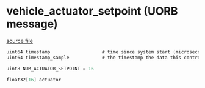 # vehicle_actuator_setpoint (UORB message)
        


[source file](https://github.com/PX4/PX4-Autopilot/blob/master/msg/vehicle_actuator_setpoint.msg)

```c
uint64 timestamp                   # time since system start (microseconds)
uint64 timestamp_sample            # the timestamp the data this control response is based on was sampled

uint8 NUM_ACTUATOR_SETPOINT = 16

float32[16] actuator

```
